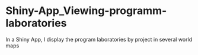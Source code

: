 # Shiny-App_Viewing-programm-laboratories
In a Shiny App, I display the program laboratories by project in several world maps
